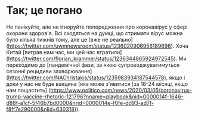 # Так; це погано 

Не панікуйте, але не ігноруйте попередження про коронавірус у сфері охорони здоров'я. Всі сходяться на думці, що стримати вірус можна було  кілька тижнів тому, але це [вже не реально] (https://twitter.com/uwmnewsroom/status/1236020906956189696). Хоча Китай [виграв нам час, ми цей час втратили] (https://twitter.com/florian_krammer/status/1236344865924972545). Ми переходимо до [пандемічної фази, за якою супроводжуватимуться сезонні рецидиви захворювання] (https://twitter.com/NAChristakis/status/1235983934187544578), якщо і доки у нас не буде вакцина (яка може з'явитися [за 18-24 місяці, якщо нам пощастить] (https://www.politico.com/news/2020/03/05/coronavirus-trump-vaccine-rhetoric-121796?nname=playbook&nid=0000014f-1646-d88f-a1cf-5f46b7bd0000&nrid=0000014e-f0fe-dd93-ad7f-f8ff7e290000&nlid=630318)).
